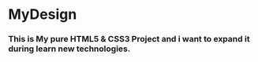 # MyDesign
### This is My pure HTML5 & CSS3 Project and i want to expand it during learn new technologies.
